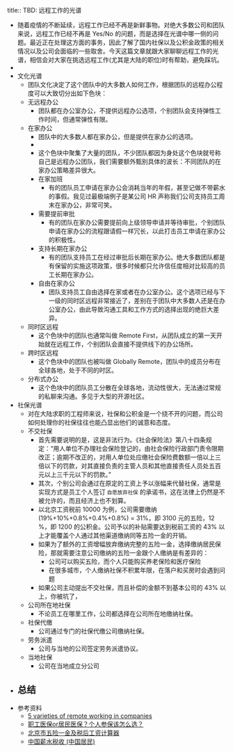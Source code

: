 title:: TBD: 远程工作的光谱

- 随着疫情的不断延续，远程工作已经不再是新鲜事物。对绝大多数公司和团队来说，远程工作已经不再是 Yes/No 的问题，而是选择在光谱中哪一侧的问题。最近正在处理这方面的事务，因此了解了国内社保以及公积金政策的相关情况以及公司会面临的一些取舍。今天这篇文章就跟大家聊聊远程工作的光谱，相信会对大家在挑选远程工作(尤其是大陆的职位)时有帮助，避免踩坑。
-
- 文化光谱
	- 团队文化决定了这个团队中的大多数人如何工作，根据团队的远程办公程度可以大致切分出如下色块：
	- 无远程办公
		- 团队都在办公室办公，不提供远程办公选项，个别团队会支持弹性工作时间，但通常弹性有限。
	- 在家办公
		- 团队中的大多数人都在家办公，但是提供在家办公的选项。
		-
		- 这个色块中聚集了大量的团队，不少团队都因为身处这个色块就号称自己是远程办公团队，我们需要额外甄别具体的波长：不同团队的在家办公策略差异很大。
		- 在家加班
			- 有的团队员工申请在家办公会消耗当年的年假，甚至记做不带薪水的事假。我见过最极端例子是某公司 HR 声称我们公司支持员工周末在家办公，非常可笑。
		- 需要提前审批
			- 有的团队在家办公需要提前向上级领导申请并等待审批，个别团队申请在家办公的流程跟请假一样冗长，以此打击员工申请在家办公的积极性。
		- 支持长期在家办公
			- 有的团队支持员工在经过审批后长期在家办公。绝大多数团队都是有保留的实施这项政策，很多时候都只允许信任度相对比较高的员工长期在家办公。
		- 自由在家办公
			- 团队支持员工自由选择在家或者在办公室办公。这个选项已经与下一级的同时区远程非常接近了，差别在于团队中大多数人还是在办公室办公，由此导致沟通工具和工作方式的选择出现的绝巨大差异。
	- 同时区远程
		- 这个色块中的团队也通常叫做 Remote First，从团队成立的第一天开始就在远程工作，个别团队会直接不提供线下的办公场所。
	- 跨时区远程
		- 这个色块中的团队也被叫做 Globally Remote，团队中的成员分布在全球各地，处于不同的时区。
	- 分布式办公
		- 这个色块中的团队员工分散在全球各地，流动性很大，无法通过常规的私聊来沟通。多见于大型的开源社区。
- 社保光谱
	- 对在大陆求职的工程师来说，社保和公积金是一个绕不开的问题，而公司如何处理你的社保往往也能凸显出他们的诚意和态度。
	- 不交社保
		- 首先需要说明的是，这是非法行为。《社会保险法》第八十四条规定：“用人单位不办理社会保险登记的，由社会保险行政部门责令限期改正；逾期不改正的，对用人单位处应缴社会保险费数额一倍以上三倍以下的罚款，对其直接负责的主管人员和其他直接责任人员处五百元以上三千元以下的罚款。”
		- 其次，个别公司会通过在原定的工资上予以涨幅来代替社保，通常是实现方式是员工个人签订 `自愿放弃社保` 的承诺书，这在法律上仍然是不被允许的，而且经济上也不划算。
		- 以北京工资税前 10000 为例，公司需要缴纳 (19%+10%+0.8%+0.4%+0.8%) = 31%，即 3100 元的五险，12 %，即 1200 的公积金。公司予以的补贴需要达到税前工资的 43% 以上才能覆盖个人通过其他渠道缴纳同等五险一金的开销。
		- 如果为了额外的工资增幅放弃缴纳完整的五险一金，选择缴纳居民保险，那就需要注意公司缴纳的五险一金跟个人缴纳是有差异的：
			- 公司可以购买五险，而个人只能购买养老保险和医疗保险
			- 在很多城市，个人缴纳社保不积累年限，在落户和买房时会遇到问题
		- 如果公司主动提出不交社保，而且补偿的金额不到基本公司的 43% 以上，你被坑了，
	- 公司所在地社保
		- 不论员工在哪里工作，公司都选择在公司所在地缴纳社保。
	- 社保代缴
		- 公司通过专门的社保代缴公司缴纳社保。
	- 劳务派遣
		- 公司与当地的公司签定劳务派遣协议。
	- 当地社保
		- 公司在当地成立分公司
- 总结
	-
- 参考资料
	- [5 varieties of remote working in companies](https://joel.is/5-varieties-of-remote-working/)
	- [职工医保or居民医保？个人参保该怎么选？](http://ylbz.yn.gov.cn/index.php?c=show&id=2108)
	- [北京市五险一金及税后工资计算器](https://salarycalculator.sinaapp.com/city/beijing)
	- [中国薪水税收 (中国居民)](https://salary.directhr.cn/zh)